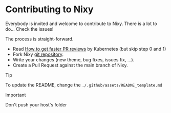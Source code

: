 # Contributing to Nixy

Everybody is invited and welcome to contribute to Nixy. There is a lot to do... Check the issues!

The process is straight-forward.

- Read [How to get faster PR reviews](https://github.com/kubernetes/community/blob/master/contributors/guide/pull-requests.md#best-practices-for-faster-reviews) by Kubernetes (but skip step 0 and 1)
- Fork Nixy [git repository](https://github.com/anotherhadi/nixy).
- Write your changes (new theme, bug fixes, issues fix, ...).
- Create a Pull Request against the main branch of Nixy.

> [!TIP]
> To update the README, change the `./.github/assets/README_template.md`

> [!IMPORTANT]
> Don't push your host's folder
